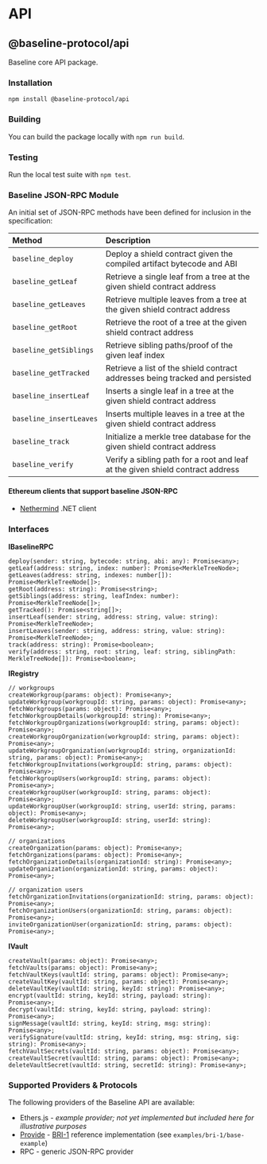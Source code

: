 # API

## @baseline-protocol/api

Baseline core API package.

### Installation

`npm install @baseline-protocol/api`

### Building

You can build the package locally with `npm run build`.

### Testing

Run the local test suite with `npm test`.

### Baseline JSON-RPC Module

An initial set of JSON-RPC methods have been defined for inclusion in the specification:

| Method | Description |
| :--- | :--- |
| `baseline_deploy` | Deploy a shield contract given the compiled artifact bytecode and ABI |
| `baseline_getLeaf` | Retrieve a single leaf from a tree at the given shield contract address |
| `baseline_getLeaves` | Retrieve multiple leaves from a tree at the given shield contract address |
| `baseline_getRoot` | Retrieve the root of a tree at the given shield contract address |
| `baseline_getSiblings` | Retrieve sibling paths/proof of the given leaf index |
| `baseline_getTracked` | Retrieve a list of the shield contract addresses being tracked and persisted |
| `baseline_insertLeaf` | Inserts a single leaf in a tree at the given shield contract address |
| `baseline_insertLeaves` | Inserts multiple leaves in a tree at the given shield contract address |
| `baseline_track` | Initialize a merkle tree database for the given shield contract address |
| `baseline_verify` | Verify a sibling path for a root and leaf at the given shield contract address |

#### Ethereum clients that support baseline JSON-RPC

* [Nethermind](https://github.com/NethermindEth/nethermind) .NET client

### Interfaces

**IBaselineRPC**

```text
deploy(sender: string, bytecode: string, abi: any): Promise<any>;
getLeaf(address: string, index: number): Promise<MerkleTreeNode>;
getLeaves(address: string, indexes: number[]): Promise<MerkleTreeNode[]>;
getRoot(address: string): Promise<string>;
getSiblings(address: string, leafIndex: number): Promise<MerkleTreeNode[]>;
getTracked(): Promise<string[]>;
insertLeaf(sender: string, address: string, value: string): Promise<MerkleTreeNode>;
insertLeaves(sender: string, address: string, value: string): Promise<MerkleTreeNode>;
track(address: string): Promise<boolean>;
verify(address: string, root: string, leaf: string, siblingPath: MerkleTreeNode[]): Promise<boolean>;
```

**IRegistry**

```text
// workgroups
createWorkgroup(params: object): Promise<any>;
updateWorkgroup(workgroupId: string, params: object): Promise<any>;
fetchWorkgroups(params: object): Promise<any>;
fetchWorkgroupDetails(workgroupId: string): Promise<any>;
fetchWorkgroupOrganizations(workgroupId: string, params: object): Promise<any>;
createWorkgroupOrganization(workgroupId: string, params: object): Promise<any>;
updateWorkgroupOrganization(workgroupId: string, organizationId: string, params: object): Promise<any>;
fetchWorkgroupInvitations(workgroupId: string, params: object): Promise<any>;
fetchWorkgroupUsers(workgroupId: string, params: object): Promise<any>;
createWorkgroupUser(workgroupId: string, params: object): Promise<any>;
updateWorkgroupUser(workgroupId: string, userId: string, params: object): Promise<any>;
deleteWorkgroupUser(workgroupId: string, userId: string): Promise<any>;

// organizations
createOrganization(params: object): Promise<any>;
fetchOrganizations(params: object): Promise<any>;
fetchOrganizationDetails(organizationId: string): Promise<any>;
updateOrganization(organizationId: string, params: object): Promise<any>;

// organization users
fetchOrganizationInvitations(organizationId: string, params: object): Promise<any>;
fetchOrganizationUsers(organizationId: string, params: object): Promise<any>;
inviteOrganizationUser(organizationId: string, params: object): Promise<any>;
```

**IVault**

```text
createVault(params: object): Promise<any>;
fetchVaults(params: object): Promise<any>;
fetchVaultKeys(vaultId: string, params: object): Promise<any>;
createVaultKey(vaultId: string, params: object): Promise<any>;
deleteVaultKey(vaultId: string, keyId: string): Promise<any>;
encrypt(vaultId: string, keyId: string, payload: string): Promise<any>;
decrypt(vaultId: string, keyId: string, payload: string): Promise<any>;
signMessage(vaultId: string, keyId: string, msg: string): Promise<any>;
verifySignature(vaultId: string, keyId: string, msg: string, sig: string): Promise<any>;
fetchVaultSecrets(vaultId: string, params: object): Promise<any>;
createVaultSecret(vaultId: string, params: object): Promise<any>;
deleteVaultSecret(vaultId: string, secretId: string): Promise<any>;
```

### Supported Providers & Protocols

The following providers of the Baseline API are available:

* Ethers.js - _example provider; not yet implemented but included here for illustrative purposes_
* [Provide](https://provide.services) - [BRI-1](../../bri/bri-1/) reference implementation \(see `examples/bri-1/base-example`\)
* RPC - generic JSON-RPC provider

